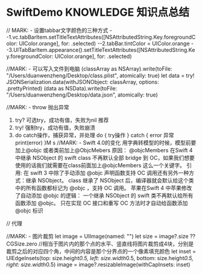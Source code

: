# SwiftDemo KNOWLEDGE 知识点总结
// MARK: - 设置tabbar文字颜色的三种方式
--1.vc.tabBarItem.setTitleTextAttributes([NSAttributedString.Key.foregroundColor:
UIColor.orange], for: .selected)
--2.tabBar.tintColor = UIColor.orange
--3.UITabBarItem.appearance().setTitleTextAttributes([NSAttributedString.Key.foregroundColor: UIColor.orange], for: .selected)

//MARK: - 可以写入文件到电脑
        (classArray as NSArray).write(toFile: "/Users/duanwenzheng/Desktop/class.plist", atomically: true)
        let data = try! JSONSerialization.data(withJSONObject: classArray, options: .prettyPrinted)
        (data as NSData).write(toFile: "/Users/duanwenzheng/Desktop/data.json", atomically: true)

//MARK: - throw 抛出异常
1. try? 可选try，成功有值，失败为nil 推荐
2. try!  强制try，成功有值，失败崩溃
3.  do catch操作，捕获异常，并处理
do {
    try操作
    } catch {
        error 异常
        print(error)
}M
s
//MARK: - Swift 4.0的变化
用字典转模型的时候，模型前要加上@objc 或者类前加上@ObjcMebers
原因：
@objcMembers 在Swift 4中继承 NSObject 的 swift class 不再默认全部 bridge 到 OC，如果我们想要使用的话我们就需要在class前面加上@objcMembers 这么一个关键字。
引用: 在 swift 3 中除了手动添加 @objc 声明函数支持 OC 调用还有另外一种方式：继承 NSObject。
class 继承了 NSObject 后，编译器就会默认给这个类中的所有函数都标记为 @objc ，支持 OC 调用。
苹果在Swift 4 中苹果修改了自动添加 @objc 的逻辑： 一个继承 NSObject 的 swift 类不再默认给所有函数添加 @objc。
只在实现 OC 接口和重写 OC 方法时才自动给函数添加 @objc 标识


// 代理


//MARK: -  图片裁剪
let image = UIImage(named: "")
let size = image?.size ?? CGSize.zero
//相当于图片内的那个点的水平、竖直线将图片裁剪成4块，分别是裁剪之后的对应四个角，中间的内容是那个分界点的一个像素填充颜色
let inset = UIEdgeInsets(top: size.height*0.5, left: size.width*0.5, bottom: size.height*0.5, right: size.width*0.5)
image = image?.resizableImage(withCapInsets: inset)
